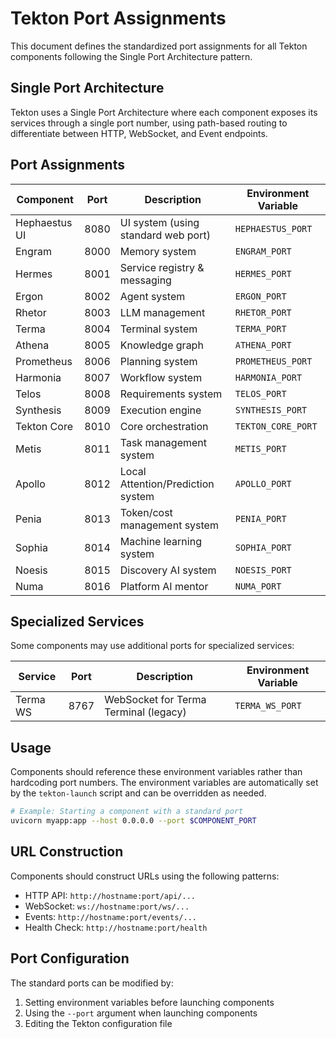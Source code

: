 # Tekton Port Assignments

This document defines the standardized port assignments for all Tekton components following the Single Port Architecture pattern.

## Single Port Architecture

Tekton uses a Single Port Architecture where each component exposes its services through a single port number, using path-based routing to differentiate between HTTP, WebSocket, and Event endpoints.

## Port Assignments

| Component      | Port | Description                               | Environment Variable   |
|----------------|------|-------------------------------------------|------------------------|
| Hephaestus UI  | 8080 | UI system (using standard web port)       | `HEPHAESTUS_PORT`      |
| Engram         | 8000 | Memory system                             | `ENGRAM_PORT`          |
| Hermes         | 8001 | Service registry & messaging              | `HERMES_PORT`          |
| Ergon          | 8002 | Agent system                              | `ERGON_PORT`           |
| Rhetor         | 8003 | LLM management                            | `RHETOR_PORT`          |
| Terma          | 8004 | Terminal system                           | `TERMA_PORT`           |
| Athena         | 8005 | Knowledge graph                           | `ATHENA_PORT`          |
| Prometheus     | 8006 | Planning system                           | `PROMETHEUS_PORT`      |
| Harmonia       | 8007 | Workflow system                           | `HARMONIA_PORT`        |
| Telos          | 8008 | Requirements system                       | `TELOS_PORT`           |
| Synthesis      | 8009 | Execution engine                          | `SYNTHESIS_PORT`       |
| Tekton Core    | 8010 | Core orchestration                        | `TEKTON_CORE_PORT`     |
| Metis          | 8011 | Task management system                    | `METIS_PORT`           |
| Apollo         | 8012 | Local Attention/Prediction system         | `APOLLO_PORT`          |
| Penia          | 8013 | Token/cost management system              | `PENIA_PORT`           |
| Sophia         | 8014 | Machine learning system                   | `SOPHIA_PORT`          |
| Noesis         | 8015 | Discovery AI system                       | `NOESIS_PORT`          |
| Numa           | 8016 | Platform AI mentor                        | `NUMA_PORT`            |

## Specialized Services

Some components may use additional ports for specialized services:

| Service        | Port | Description                               | Environment Variable   |
|----------------|------|-------------------------------------------|------------------------|
| Terma WS       | 8767 | WebSocket for Terma Terminal (legacy)     | `TERMA_WS_PORT`        |

## Usage

Components should reference these environment variables rather than hardcoding port numbers. The environment variables are automatically set by the `tekton-launch` script and can be overridden as needed.

```bash
# Example: Starting a component with a standard port
uvicorn myapp:app --host 0.0.0.0 --port $COMPONENT_PORT
```

## URL Construction

Components should construct URLs using the following patterns:

- HTTP API: `http://hostname:port/api/...`
- WebSocket: `ws://hostname:port/ws/...`
- Events: `http://hostname:port/events/...`
- Health Check: `http://hostname:port/health`

## Port Configuration

The standard ports can be modified by:

1. Setting environment variables before launching components
2. Using the `--port` argument when launching components
3. Editing the Tekton configuration file
